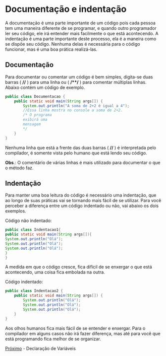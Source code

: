 <h1> Documentação e indentação </h1>
A documentação é uma parte importante de um código pois cada pessoa tem uma maneira diferente de se programar, e quando outro programador ler seu código, ele irá entender mais facilmente o que está acontecendo. A indentação é uma parte importante deste processo, ela é a maneira como se dispõe seu código. Nenhuma delas é necessária para o código funcionar, mas é uma boa prática realizá-las.

<h2> Documentação </h2>
Para documentar ou comentar um código é bem simples, digita-se duas barras ( <b>//</b> ) para uma linha ou ( <b>/**/</b> ) para comentar múltiplas linhas. Abaixo contém um código de exemplo.



```java
public class Documentacao {
    public static void main(String args[]) {
        System.out.println("A soma de 2+2 é igual a 4");
        //Essa linha mostra no console a soma de 2+2.
        /* O programa 
        exibirá uma
        mensagem
        */
    }
}
```
Nenhuma linha que está a frente das duas barras ( <b>//</b> ) é interpretada pelo compilador, é somente vista pelo humano que está lendo seu código.

**Obs**.: O comentário de várias linhas é mais utilizado para documentar o que o método faz.

<h2> Indentação </h2>
Para manter uma boa leitura do código é necessário uma indentação, que ao longo de suas práticas vai se tornando mais fácil de se utilizar. Para você perceber a diferença entre um código indentado ou não, vai abaixo os dois exemplos.

Código não indentado:
```java
public class Indentacao1{
public static void main(String args[]){
System.out.println("Olá");
System.out.println("Olá");
System.out.println("Olá");
}
}
```
A medida em que o código cresce, fica difícil de se enxergar o que está acontecendo, uma coisa fica embolada na outra.

Código indentado:
```java
public class Indentacao2 {
    public static void main(String args[]) {
        System.out.println("Olá");
        System.out.println("Olá");
        System.out.println("Olá");
    }
}
```
Aos olhos humanos fica mais fácil de se entender e enxergar. Para o compilador em alguns casos não irá fazer diferença, mas até para você que está programando fica melhor de se organizar.

[Próximo](./04-DeclaracaoDeVariaveis.md) - Declaração de Variáveis